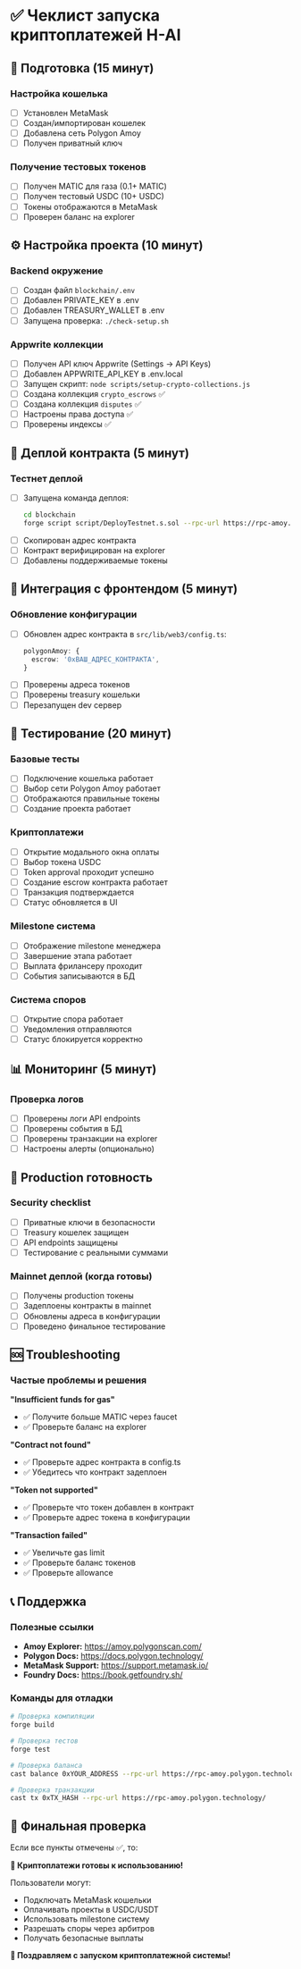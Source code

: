 # ✅ **Чеклист запуска криптоплатежей H-AI**

## **🔧 Подготовка (15 минут)**

### Настройка кошелька
- [ ] Установлен MetaMask
- [ ] Создан/импортирован кошелек  
- [ ] Добавлена сеть Polygon Amoy
- [ ] Получен приватный ключ

### Получение тестовых токенов
- [ ] Получен MATIC для газа (0.1+ MATIC)
- [ ] Получен тестовый USDC (10+ USDC) 
- [ ] Токены отображаются в MetaMask
- [ ] Проверен баланс на explorer

## **⚙️ Настройка проекта (10 минут)**

### Backend окружение
- [ ] Создан файл `blockchain/.env`
- [ ] Добавлен PRIVATE_KEY в .env
- [ ] Добавлен TREASURY_WALLET в .env
- [ ] Запущена проверка: `./check-setup.sh`

### Appwrite коллекции
- [ ] Получен API ключ Appwrite (Settings → API Keys)
- [ ] Добавлен APPWRITE_API_KEY в .env.local
- [ ] Запущен скрипт: `node scripts/setup-crypto-collections.js`
- [ ] Создана коллекция `crypto_escrows` ✅
- [ ] Создана коллекция `disputes` ✅
- [ ] Настроены права доступа ✅
- [ ] Проверены индексы ✅

## **🚀 Деплой контракта (5 минут)**

### Тестнет деплой
- [ ] Запущена команда деплоя:
  ```bash
  cd blockchain
  forge script script/DeployTestnet.s.sol --rpc-url https://rpc-amoy.polygon.technology/ --broadcast
  ```
- [ ] Скопирован адрес контракта
- [ ] Контракт верифицирован на explorer
- [ ] Добавлены поддерживаемые токены

## **🔗 Интеграция с фронтендом (5 минут)**

### Обновление конфигурации
- [ ] Обновлен адрес контракта в `src/lib/web3/config.ts`:
  ```typescript
  polygonAmoy: {
    escrow: '0xВАШ_АДРЕС_КОНТРАКТА',
  }
  ```
- [ ] Проверены адреса токенов
- [ ] Проверены treasury кошельки
- [ ] Перезапущен dev сервер

## **🧪 Тестирование (20 минут)**

### Базовые тесты
- [ ] Подключение кошелька работает
- [ ] Выбор сети Polygon Amoy работает
- [ ] Отображаются правильные токены
- [ ] Создание проекта работает

### Криптоплатежи
- [ ] Открытие модального окна оплаты
- [ ] Выбор токена USDC
- [ ] Token approval проходит успешно
- [ ] Создание escrow контракта работает
- [ ] Транзакция подтверждается
- [ ] Статус обновляется в UI

### Milestone система
- [ ] Отображение milestone менеджера
- [ ] Завершение этапа работает
- [ ] Выплата фрилансеру проходит
- [ ] События записываются в БД

### Система споров
- [ ] Открытие спора работает
- [ ] Уведомления отправляются
- [ ] Статус блокируется корректно

## **📊 Мониторинг (5 минут)**

### Проверка логов
- [ ] Проверены логи API endpoints
- [ ] Проверены события в БД
- [ ] Проверены транзакции на explorer
- [ ] Настроены алерты (опционально)

## **🎯 Production готовность**

### Security checklist
- [ ] Приватные ключи в безопасности
- [ ] Treasury кошелек защищен
- [ ] API endpoints защищены
- [ ] Тестирование с реальными суммами

### Mainnet деплой (когда готовы)
- [ ] Получены production токены
- [ ] Задеплоены контракты в mainnet
- [ ] Обновлены адреса в конфигурации
- [ ] Проведено финальное тестирование

## **🆘 Troubleshooting**

### Частые проблемы и решения

**"Insufficient funds for gas"**
- ✅ Получите больше MATIC через faucet
- ✅ Проверьте баланс на explorer

**"Contract not found"**
- ✅ Проверьте адрес контракта в config.ts
- ✅ Убедитесь что контракт задеплоен

**"Token not supported"**
- ✅ Проверьте что токен добавлен в контракт
- ✅ Проверьте адрес токена в конфигурации

**"Transaction failed"**
- ✅ Увеличьте gas limit
- ✅ Проверьте баланс токенов
- ✅ Проверьте allowance

## **📞 Поддержка**

### Полезные ссылки
- **Amoy Explorer:** https://amoy.polygonscan.com/
- **Polygon Docs:** https://docs.polygon.technology/
- **MetaMask Support:** https://support.metamask.io/
- **Foundry Docs:** https://book.getfoundry.sh/

### Команды для отладки
```bash
# Проверка компиляции
forge build

# Проверка тестов  
forge test

# Проверка баланса
cast balance 0xYOUR_ADDRESS --rpc-url https://rpc-amoy.polygon.technology/

# Проверка транзакции
cast tx 0xTX_HASH --rpc-url https://rpc-amoy.polygon.technology/
```

## **🎉 Финальная проверка**

Если все пункты отмечены ✅, то:

**🚀 Криптоплатежи готовы к использованию!**

Пользователи могут:
- Подключать MetaMask кошельки
- Оплачивать проекты в USDC/USDT
- Использовать milestone систему
- Разрешать споры через арбитров
- Получать безопасные выплаты

**💎 Поздравляем с запуском криптоплатежной системы!**
